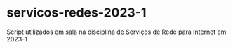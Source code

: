 # servicos-redes-2023-1
Script utilizados em sala na disciplina de Serviços de Rede para Internet em 2023-1
